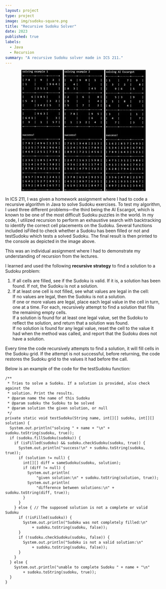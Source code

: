 ```yaml
---
layout: project
type: project
image: img/sudoku-square.png
title: "Recursive Sudoku Solver"
date: 2023
published: true
labels:
  - Java
  - Recursion
summary: "A recursive Sudoku solver made in ICS 211."
---
```

<p align="center">
  <img src="../img/sudoku-full.jpg" />
</p>

In ICS 211, I was given a homework assignment where I had to code a recursive algorithm in Java to solve Sudoku exercises. To test my algorithm, I used three different problems—the third being the AI Escargot, which is known to be one of the most difficult Sudoku puzzles in the world. In my code, I utilized recursion to perform an exhaustive search with backtracking to identify the correct cell placements on the Sudoku. Several functions included isFilled to check whether a Sudoku has been filled or not and testSudoku which tests a solved Sudoku. The final result is then printed to the console as depicted in the image above.

This was an individual assignment where I had to demonstrate my understanding of recursion from the lectures. 

I learned and used the following **recursive strategy** to find a solution to a Sudoku problem:

  1. If all cells are filled, see if the Sudoku is valid. If it is, a solution has been found. If not, the Sudoku is not a solution.
  2. If at least one cell is not filled, see what values are legal in the cell:\
  If no values are legal, then the Sudoku is not a solution.\
  If one or more values are legal, place each legal value in the cell in turn, one at a time. For each, recursively attempt to find a solution that fills the remaining empty cells.\
  If a solution is found for at least one legal value, set the Sudoku to reflect the solution, and return that a solution was found.\
  If no solution is found for any legal value, reset the cell to the value it had when the method was called, and report that the Sudoku does not have a solution.

Every time the code recursively attempts to find a solution, it will fill cells in the Sudoku grid. If the attempt is not successful, before returning, the code restores the Sudoku grid to the values it had before the call.

Below is an example of the code for the testSudoku function:
```
/**
 * Tries to solve a Sudoku. If a solution is provided, also check against the
 * solution. Print the results.
 * @param name the name of this Sudoku
 * @param sudoku the Sudoku to be solved
 * @param solution the given solution, or null
 */
private static void testSudoku(String name, int[][] sudoku, int[][] solution) {
  System.out.println("solving " + name + "\n" + sudoku.toString(sudoku, true));
  if (sudoku.fillSudoku(sudoku)) {
    if (isFilled(sudoku) && sudoku.checkSudoku(sudoku, true)) {
      System.out.println("success!\n" + sudoku.toString(sudoku, true));
      if (solution != null) {
        int[][] diff = sameSudoku(sudoku, solution);
        if (diff != null) {
          System.out.println(
              "given solution:\n" + sudoku.toString(solution, true));
          System.out.println(
              "difference between solutions:\n" + sudoku.toString(diff, true));
        }
      }
    } else { // The supposed solution is not a complete or valid Sudoku
      if (!isFilled(sudoku)) {
        System.out.println("Sudoku was not completely filled:\n"
            + sudoku.toString(sudoku, false));
      }
      if (!sudoku.checkSudoku(sudoku, false)) {
        System.out.println("Sudoku is not a valid solution:\n"
            + sudoku.toString(sudoku, false));
      }
    }
  } else {
    System.out.println("unable to complete Sudoku " + name + "\n"
        + sudoku.toString(sudoku, true));
  }
}
```
